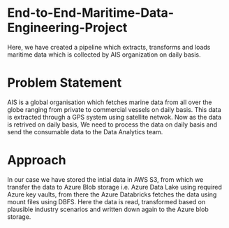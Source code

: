 # End-to-End-Maritime-Data-Engineering-Project
Here, we have created a pipeline which extracts, transforms and loads maritime data which is collected by AIS organization on daily basis.

# Problem Statement
AIS is a global organisation which fetches marine data from all over the globe ranging from private to commercial vessels on daily basis. This data is extracted through a GPS system using satellite netwok.
Now as the data is retrived on daily basis, We need to process the data on daily basis and send the consumable data to the Data Analytics team. 

# Approach
In our case we have stored the intial data in AWS S3, from which we transfer the data to Azure Blob storage i.e. Azure Data Lake using required Azure key vaults, from there the Azure Databricks fetches the data using mount files using DBFS. Here the data is read, transformed based on plausible industry scenarios and written down again to the Azure blob storage. 
